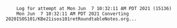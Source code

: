         Log for attempt at Mon Jun  7 10:32:11 AM PDT 2021 (15136)
        Mon Jun  7 10:32:11 AM PDT 2021 Converting 2020ISOS101/KBe21isos101retRoundtableNotes.org...
